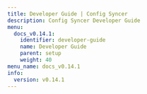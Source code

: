 ```yaml
---
title: Developer Guide | Config Syncer
description: Config Syncer Developer Guide
menu:
  docs_v0.14.1:
    identifier: developer-guide
    name: Developer Guide
    parent: setup
    weight: 40
menu_name: docs_v0.14.1
info:
  version: v0.14.1
---
```


